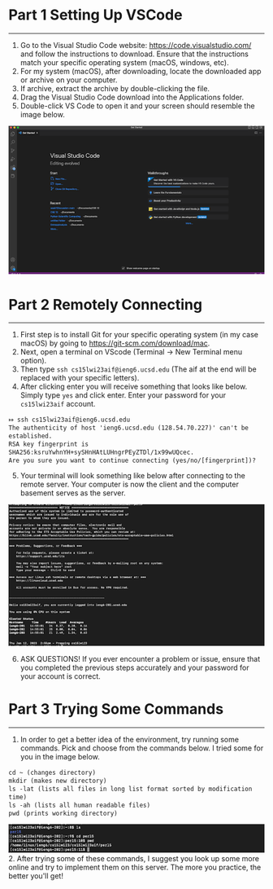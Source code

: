 # Part 1 Setting Up VSCode
---
1.  Go to the Visual Studio Code website: https://code.visualstudio.com/ and follow the instructions to download. Ensure that the instructions match your specific operating system (macOS, windows, etc).
2.  For my system (macOS), after downloading, locate the downloaded app or archive on your computer.
3.  If archive, extract the archive by double-clicking the file.
4.  Drag the Visual Studio Code download into the Applications folder. 
5.  Double-click VS Code to open it and your screen should resemble the image below.

![Image](vscode.png)

# Part 2 Remotely Connecting
---
1. First step is to install Git for your specific operating system (in my case macOS) by going to https://git-scm.com/download/mac.
2. Next, open a terminal on VScode (Terminal -> New Terminal menu option).
3. Then type `ssh cs15lwi23aif@ieng6.ucsd.edu` (The aif at the end will be replaced with your specific letters).
4. After clicking enter you will receive something that looks like below. Simply type `yes` and click enter. Enter your password for your `cs15lwi23aif` account.
```
⤇ ssh cs15lwi23aif@ieng6.ucsd.edu
The authenticity of host 'ieng6.ucsd.edu (128.54.70.227)' can't be established.
RSA key fingerprint is SHA256:ksruYwhnYH+sySHnHAtLUHngrPEyZTDl/1x99wUQcec.
Are you sure you want to continue connecting (yes/no/[fingerprint])? 
```
5. Your terminal will look something like below after connecting to the remote server. Your computer is now the client and the computer basement serves as the server.

![Image](remoteConnect.png)

6. ASK QUESTIONS! If you ever encounter a problem or issue, ensure that you completed the previous steps accurately and your password for your account is correct.


# Part 3 Trying Some Commands
---
1. In order to get a better idea of the environment, try running some commands. Pick and choose from the commands below. I tried some for you in the image below.
```
cd ~ (changes directory)
mkdir (makes new directory)
ls -lat (lists all files in long list format sorted by modification time)
ls -ah (lists all human readable files)
pwd (prints working directory)
```
![Image](commands.png)
2. After trying some of these commands, I suggest you look up some more online and try to implement them on this server. The more you practice, the better you'll get!
